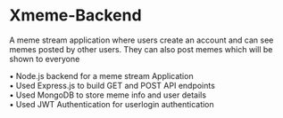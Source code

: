 # Xmeme-Backend

  A meme stream application where users create an account and can see memes posted by other users. They can also post memes which will be shown to everyone
  
• Node.js backend for a meme stream Application <br>
• Used Express.js to build GET and POST API endpoints <br>
• Used MongoDB to store meme info and user details <br>
• Used JWT Authentication for userlogin authentication <br>

